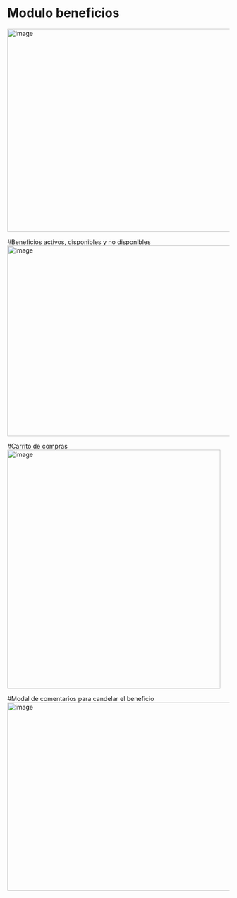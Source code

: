 # Modulo beneficios
<img width="1358" height="461" alt="image" src="https://github.com/user-attachments/assets/21161ab4-92d5-41d9-9b9b-dbae13ca6fa9" />

#Beneficios activos, disponibles y no disponibles
<img width="1323" height="432" alt="image" src="https://github.com/user-attachments/assets/95d02ff2-fac2-4f66-9c22-eb6892882bbd" />

#Carrito de compras
<img width="483" height="542" alt="image" src="https://github.com/user-attachments/assets/a6c5773d-04b8-4749-a9ea-a71a655fcf01" />

#Modal de comentarios para candelar el beneficio
<img width="584" height="427" alt="image" src="https://github.com/user-attachments/assets/83969930-da76-40df-a14b-fb34ad5d824f" />



